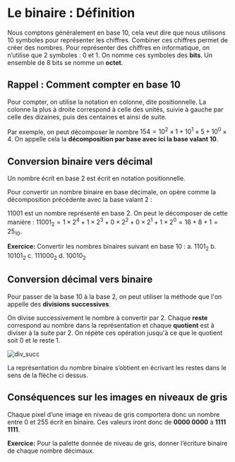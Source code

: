 # Le binaire : Définition

Nous comptons généralement en base 10, cela veut dire que nous utilisons 10 symboles pour représenter les chiffres. Combiner ces chiffres permet de créer des nombres.
Pour représenter des chiffres en informatique, on n’utilise que 2 symboles : 0 et 1.
On nomme ces symboles des **bits**.
Un ensemble de 8 bits se nomme un **octet**.

## Rappel : Comment compter en base 10

Pour compter, on utilise la notation en colonne, dite positionnelle.
La colonne la plus à droite correspond à celle des unités, suivie à gauche par celle des dizaines, puis des centaines et ainsi de suite.

Par exemple, on peut décomposer le nombre $154=10^2\times1 + 10^1\times5 + 10^0\times4$.
On appelle cela la **décomposition par base avec ici la base valant 10**.

## Conversion binaire vers décimal

Un nombre écrit en base 2 est écrit en notation positionnelle.

Pour convertir un nombre binaire en base décimale, on opère comme la décomposition précédente avec la base valant 2 :

$11001$ est un nombre représenté en base 2. On peut le décomposer de cette manière :
$11001_2 = 1 \times 2^4 + 1 \times 2^3 + 0 \times 2^2 + 0 \times 2^1 + 1 \times 2^0 = 16 + 8 + 1 = 25_{10}$.

**Exercice:** Convertir les nombres binaires suivant en base 10 :
a. $1101_2$
b. $10101_2$
c. $111000_2$
d. $10010_2$

## Conversion décimal vers binaire

Pour passer de la base 10 à la base 2, on peut utiliser la méthode que l'on appelle des **divisions successives**.

On divise successivement le nombre à convertir par 2.
Chaque **reste** correspond au nombre dans la représentation et chaque **quotient** est à diviser à la suite par 2.
On répète ces opération jusqu'à ce que le quotient soit 0 et le reste 1.

![div_succ](div_succ.png)

La représentation du nombre binaire s’obtient en écrivant les restes dans le sens de la flèche ci dessus.

## Conséquences sur les images en niveaux de gris

Chaque pixel d’une image en niveau de gris comportera donc un nombre entre 0 et 255 écrit en binaire.  Ces valeurs iront donc de **0000 0000** à **1111 1111**.

**Exercice:** Pour la palette donnée de niveau de gris, donner l’écriture binaire de chaque nombre décimaux.
